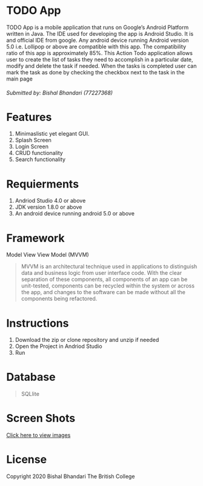 # TODO App
TODO App is a mobile application that runs on Google’s Android Platform written in Java. The IDE used for developing the app is Android Studio. It is and official IDE from google. Any android device running Android version 5.0 i.e. Lollipop or above are compatible with this app. The compatibility ratio of this app is approximately 85%. This Action Todo application allows user to create the list of tasks they need to accomplish in a particular date, modify and delete the task if needed. When the tasks is completed user can mark the task as done by checking the checkbox next to the task in the main page

###### Submitted by: Bishal Bhandari (77227368)

# Features
1. Minimaslistic yet elegant GUI.
2. Splash Screen
3. Login Screen
4. CRUD functionality 
5. Search functionality

# Requierments 
1. Andriod Studio 4.0 or above
2. JDK version 1.8.0 or above
3. An android device running android 5.0 or above

# Framework
Model View View Model (MVVM)
> MVVM is an architectural technique used in applications to distinguish data and business logic from user interface code. With the clear separation of these components, all components of an app can be unit-tested, components can be recycled within the system or across the app, and changes to the software can be made without all the components being refactored.

# Instructions
1. Download the zip or clone repository and unzip if needed
2. Open the Project in Andriod Studio
3. Run


# Database
> SQLlite 

# Screen Shots
<a href="https://github.com/bishalsofficial/Bishal_TODO/tree/master/Screenshots">Click here to view images</a>

# License
Copyright 2020 Bishal Bhandari
The British College
